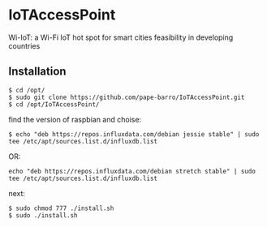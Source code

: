 # IoTAccessPoint
Wi-IoT: a Wi-Fi IoT hot spot for smart cities feasibility  in developing countries

Installation
------------
```
$ cd /opt/
$ sudo git clone https://github.com/pape-barro/IoTAccessPoint.git
$ cd /opt/IoTAccessPoint/

```
find the version of raspbian and choise:
```
$ echo "deb https://repos.influxdata.com/debian jessie stable" | sudo tee /etc/apt/sources.list.d/influxdb.list
```
OR:
```
echo "deb https://repos.influxdata.com/debian stretch stable" | sudo tee /etc/apt/sources.list.d/influxdb.list
```

next:
```
$ sudo chmod 777 ./install.sh
$ sudo ./install.sh


```
